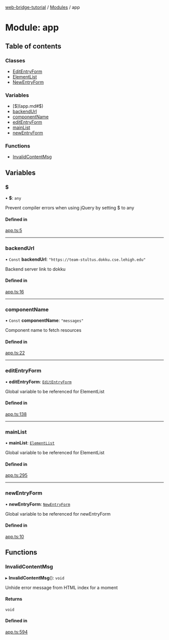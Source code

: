 [web-bridge-tutorial](../README.md) / [Modules](../modules.md) / app

# Module: app

## Table of contents

### Classes

- [EditEntryForm](../classes/app.EditEntryForm.md)
- [ElementList](../classes/app.ElementList.md)
- [NewEntryForm](../classes/app.NewEntryForm.md)

### Variables

- [$](app.md#$)
- [backendUrl](app.md#backendurl)
- [componentName](app.md#componentname)
- [editEntryForm](app.md#editentryform)
- [mainList](app.md#mainlist)
- [newEntryForm](app.md#newentryform)

### Functions

- [InvalidContentMsg](app.md#invalidcontentmsg)

## Variables

### $

• **$**: `any`

Prevent compiler errors when using jQuery by
setting $ to any

#### Defined in

[app.ts:5](https://bitbucket.org/sml3/cse216_sp24_team_21/src/cfb416c/web/app.ts#lines-5)

___

### backendUrl

• `Const` **backendUrl**: ``"https://team-stultus.dokku.cse.lehigh.edu"``

Backend server link to dokku

#### Defined in

[app.ts:16](https://bitbucket.org/sml3/cse216_sp24_team_21/src/cfb416c/web/app.ts#lines-16)

___

### componentName

• `Const` **componentName**: ``"messages"``

Component name to fetch resources

#### Defined in

[app.ts:22](https://bitbucket.org/sml3/cse216_sp24_team_21/src/cfb416c/web/app.ts#lines-22)

___

### editEntryForm

• **editEntryForm**: [`EditEntryForm`](../classes/app.EditEntryForm.md)

Global variable to be referenced for ElementList

#### Defined in

[app.ts:138](https://bitbucket.org/sml3/cse216_sp24_team_21/src/cfb416c/web/app.ts#lines-138)

___

### mainList

• **mainList**: [`ElementList`](../classes/app.ElementList.md)

Global variable to be referenced for ElementList

#### Defined in

[app.ts:295](https://bitbucket.org/sml3/cse216_sp24_team_21/src/cfb416c/web/app.ts#lines-295)

___

### newEntryForm

• **newEntryForm**: [`NewEntryForm`](../classes/app.NewEntryForm.md)

Global variable to be referenced for newEntryForm

#### Defined in

[app.ts:10](https://bitbucket.org/sml3/cse216_sp24_team_21/src/cfb416c/web/app.ts#lines-10)

## Functions

### InvalidContentMsg

▸ **InvalidContentMsg**(): `void`

Unhide error message from HTML index for a moment

#### Returns

`void`

#### Defined in

[app.ts:594](https://bitbucket.org/sml3/cse216_sp24_team_21/src/cfb416c/web/app.ts#lines-594)

